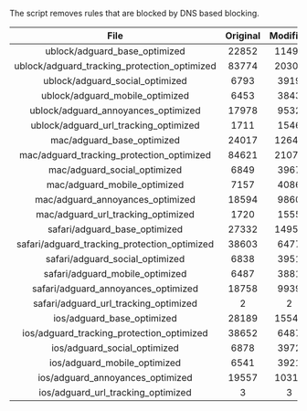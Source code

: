 The script removes rules that are blocked by DNS based blocking.


| File | Original | Modified |
|:----:|:-----:|:-----:|
| ublock/adguard_base_optimized | 22852 | 11495 |
| ublock/adguard_tracking_protection_optimized | 83774 | 20300 |
| ublock/adguard_social_optimized | 6793 | 3919 |
| ublock/adguard_mobile_optimized | 6453 | 3843 |
| ublock/adguard_annoyances_optimized | 17978 | 9532 |
| ublock/adguard_url_tracking_optimized | 1711 | 1546 |
| mac/adguard_base_optimized | 24017 | 12645 |
| mac/adguard_tracking_protection_optimized | 84621 | 21073 |
| mac/adguard_social_optimized | 6849 | 3967 |
| mac/adguard_mobile_optimized | 7157 | 4086 |
| mac/adguard_annoyances_optimized | 18594 | 9860 |
| mac/adguard_url_tracking_optimized | 1720 | 1555 |
| safari/adguard_base_optimized | 27332 | 14954 |
| safari/adguard_tracking_protection_optimized | 38603 | 6477 |
| safari/adguard_social_optimized | 6838 | 3951 |
| safari/adguard_mobile_optimized | 6487 | 3881 |
| safari/adguard_annoyances_optimized | 18758 | 9939 |
| safari/adguard_url_tracking_optimized | 2 | 2 |
| ios/adguard_base_optimized | 28189 | 15544 |
| ios/adguard_tracking_protection_optimized | 38652 | 6487 |
| ios/adguard_social_optimized | 6878 | 3972 |
| ios/adguard_mobile_optimized | 6541 | 3921 |
| ios/adguard_annoyances_optimized | 19557 | 10311 |
| ios/adguard_url_tracking_optimized | 3 | 3 |
